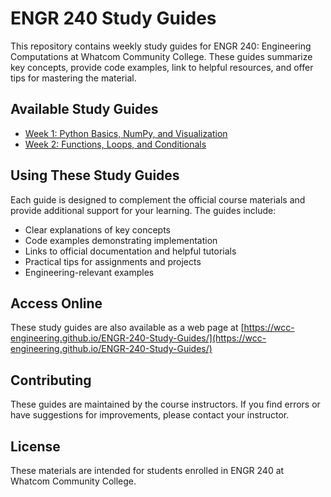 # ENGR 240 Study Guides

This repository contains weekly study guides for ENGR 240: Engineering Computations at Whatcom Community College. These guides summarize key concepts, provide code examples, link to helpful resources, and offer tips for mastering the material.

## Available Study Guides

- [Week 1: Python Basics, NumPy, and Visualization](week1-study-guide.md)
- [Week 2: Functions, Loops, and Conditionals](week2-study-guide.md)

## Using These Study Guides

Each guide is designed to complement the official course materials and provide additional support for your learning. The guides include:

- Clear explanations of key concepts
- Code examples demonstrating implementation
- Links to official documentation and helpful tutorials
- Practical tips for assignments and projects
- Engineering-relevant examples

## Access Online

These study guides are also available as a web page at [https://wcc-engineering.github.io/ENGR-240-Study-Guides/](https://wcc-engineering.github.io/ENGR-240-Study-Guides/)

## Contributing

These guides are maintained by the course instructors. If you find errors or have suggestions for improvements, please contact your instructor.

## License

These materials are intended for students enrolled in ENGR 240 at Whatcom Community College.
